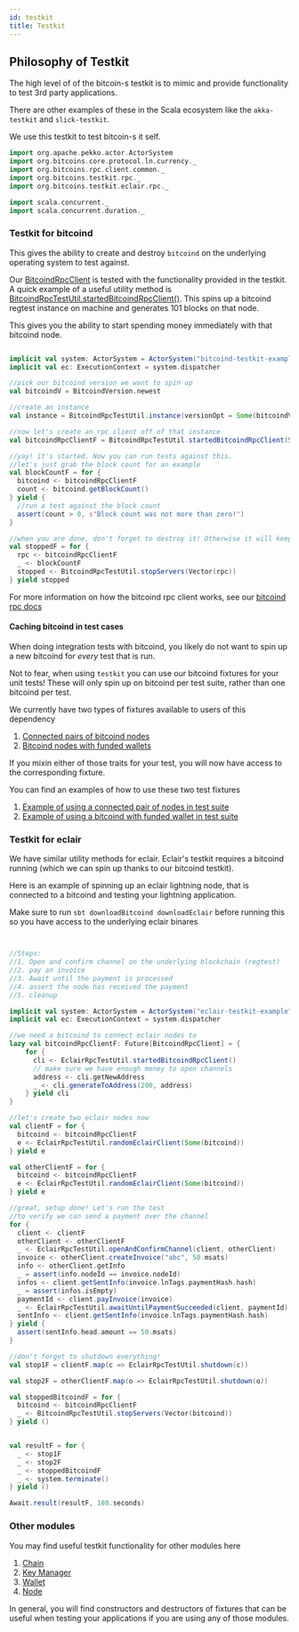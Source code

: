 ```yaml
---
id: testkit
title: Testkit
---
```


## Philosophy of Testkit

The high level of of the bitcoin-s testkit is to mimic and provide functionality to test 3rd party applications.

There are other examples of these in the Scala ecosystem like the `akka-testkit` and `slick-testkit`.

We use this testkit to test bitcoin-s it self.

```scala mdoc:invisible
import org.apache.pekko.actor.ActorSystem
import org.bitcoins.core.protocol.ln.currency._
import org.bitcoins.rpc.client.common._
import org.bitcoins.testkit.rpc._
import org.bitcoins.testkit.eclair.rpc._

import scala.concurrent._
import scala.concurrent.duration._
```

### Testkit for bitcoind

This gives the ability to create and destroy `bitcoind` on the underlying operating system to test against.

Our [BitcoindRpcClient](/api/org/bitcoins/rpc/client/common/BitcoindRpcClient) is tested with the functionality provided in the testkit.
A quick example of a useful utility method is [BitcoindRpcTestUtil.startedBitcoindRpcClient()](/api/org/bitcoins/testkit/rpc/BitcoindRpcTestUtil).
This spins up a bitcoind regtest instance on machine and generates 101 blocks on that node.

This gives you the ability to start spending money immediately with that bitcoind node.

```scala mdoc:compile-only

implicit val system: ActorSystem = ActorSystem("bitcoind-testkit-example")
implicit val ec: ExecutionContext = system.dispatcher

//pick our bitcoind version we want to spin up
val bitcoindV = BitcoindVersion.newest

//create an instance
val instance = BitcoindRpcTestUtil.instance(versionOpt = Some(bitcoindV))

//now let's create an rpc client off of that instance
val bitcoindRpcClientF = BitcoindRpcTestUtil.startedBitcoindRpcClient(Some(instance), Vector.newBuilder)

//yay! it's started. Now you can run tests against this.
//let's just grab the block count for an example
val blockCountF = for {
  bitcoind <- bitcoindRpcClientF
  count <- bitcoind.getBlockCount()
} yield {
  //run a test against the block count
  assert(count > 0, s"Block count was not more than zero!")
}

//when you are done, don't forget to destroy it! Otherwise it will keep running on the underlying os
val stoppedF = for {
  rpc <- bitcoindRpcClientF
  _ <- blockCountF
  stopped <- BitcoindRpcTestUtil.stopServers(Vector(rpc))
} yield stopped

```

For more information on how the bitcoind rpc client works, see our [bitcoind rpc docs](../rpc/bitcoind.md)

#### Caching bitcoind in test cases

When doing integration tests with bitcoind, you likely do not want to spin up a
new bitcoind for _every_ test that is run.

Not to fear, when using `testkit` you can use our bitcoind fixtures for your unit tests!
These will only spin up on bitcoind per test suite, rather than one bitcoind per test.

We currently have two types of fixtures available to users of this dependency

1. [Connected pairs of bitcoind nodes](https://github.com/bitcoin-s/bitcoin-s/blob/eaac9c154c25f3bd76615ea2151092f06df6bdb4/testkit/src/main/scala/org/bitcoins/testkit/rpc/BitcoindFixtures.scala#L282)
2. [Bitcoind nodes with funded wallets](https://github.com/bitcoin-s/bitcoin-s/blob/eaac9c154c25f3bd76615ea2151092f06df6bdb4/testkit/src/main/scala/org/bitcoins/testkit/rpc/BitcoindFixtures.scala#L161)

If you mixin either of those traits for your test, you will now have access to the corresponding fixture.

You can find an examples of how to use these two test fixtures

1. [Example of using a connected pair of nodes in test suite](https://github.com/bitcoin-s/bitcoin-s/blob/32a6db930bdf849a94d92cd1de160b87845ab168/bitcoind-rpc-test/src/test/scala/org/bitcoins/rpc/common/WalletRpcTest.scala#L37)
2. [Example of using a bitcoind with funded wallet in test suite](https://github.com/bitcoin-s/bitcoin-s/blob/eaac9c154c25f3bd76615ea2151092f06df6bdb4/testkit/src/main/scala/org/bitcoins/testkit/rpc/BitcoindFixtures.scala#L161)


### Testkit for eclair

We have similar utility methods for eclair. Eclair's testkit requires a bitcoind running (which we can spin up thanks to our bitcoind testkit).

Here is an example of spinning up an eclair lightning node, that is connected to a bitcoind and testing your lightning application.

Make sure to run `sbt downloadBitcoind downloadEclair` before running this so you have access to the underlying eclair binares

```scala mdoc:compile-only


//Steps:
//1. Open and confirm channel on the underlying blockchain (regtest)
//2. pay an invoice
//3. Await until the payment is processed
//4. assert the node has received the payment
//5. cleanup

implicit val system: ActorSystem = ActorSystem("eclair-testkit-example")
implicit val ec: ExecutionContext = system.dispatcher

//we need a bitcoind to connect eclair nodes to
lazy val bitcoindRpcClientF: Future[BitcoindRpcClient] = {
    for {
      cli <- EclairRpcTestUtil.startedBitcoindRpcClient()
      // make sure we have enough money to open channels
      address <- cli.getNewAddress
      _ <- cli.generateToAddress(200, address)
    } yield cli
}

//let's create two eclair nodes now
val clientF = for {
  bitcoind <- bitcoindRpcClientF
  e <- EclairRpcTestUtil.randomEclairClient(Some(bitcoind))
} yield e

val otherClientF = for {
  bitcoind <- bitcoindRpcClientF
  e <- EclairRpcTestUtil.randomEclairClient(Some(bitcoind))
} yield e

//great, setup done! Let's run the test
//to verify we can send a payment over the channel
for {
  client <- clientF
  otherClient <- otherClientF
  _ <- EclairRpcTestUtil.openAndConfirmChannel(client, otherClient)
  invoice <- otherClient.createInvoice("abc", 50.msats)
  info <- otherClient.getInfo
  _ = assert(info.nodeId == invoice.nodeId)
  infos <- client.getSentInfo(invoice.lnTags.paymentHash.hash)
  _ = assert(infos.isEmpty)
  paymentId <- client.payInvoice(invoice)
  _ <- EclairRpcTestUtil.awaitUntilPaymentSucceeded(client, paymentId)
  sentInfo <- client.getSentInfo(invoice.lnTags.paymentHash.hash)
} yield {
  assert(sentInfo.head.amount == 50.msats)
}

//don't forget to shutdown everything!
val stop1F = clientF.map(c => EclairRpcTestUtil.shutdown(c))

val stop2F = otherClientF.map(o => EclairRpcTestUtil.shutdown(o))

val stoppedBitcoindF = for {
  bitcoind <- bitcoindRpcClientF
  _ <- BitcoindRpcTestUtil.stopServers(Vector(bitcoind))
} yield ()


val resultF = for {
  _ <- stop1F
  _ <- stop2F
  _ <- stoppedBitcoindF
  _ <- system.terminate()
} yield ()

Await.result(resultF, 180.seconds)
```

### Other modules

You may find useful testkit functionality for other modules here

1. [Chain](/api/org/bitcoins/testkit/chain/ChainUnitTest)
2. [Key Manager](/api/org/bitcoins/testkit/keymanager/KeyManagerApiUnitTest)
3. [Wallet](/api/org/bitcoins/testkit/wallet/BitcoinSWalletTest)
4. [Node](/api/org/bitcoins/testkit/node/NodeUnitTest)

In general, you will find constructors and destructors of fixtures that can be useful when testing your applications
if you are using any of those modules.
